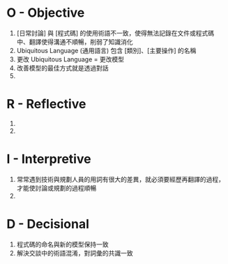 # O - Objective

1. [日常討論] 與 [程式碼] 的使用術語不一致，使得無法記錄在文件或程式碼中、翻譯使得溝通不順暢，削弱了知識消化
2. Ubiquitous Language (通用語言) 包含 [類別]、[主要操作] 的名稱
3. 更改 Ubiquitous Language = 更改模型
4. 改善模型的最佳方式就是透過對話
5. 

# R - Reflective

1. 
2. 

# I - Interpretive

1. 常常遇到技術與規劃人員的用詞有很大的差異，就必須要經歷再翻譯的過程，才能使討論或規劃的過程順暢
2. 
 
# D - Decisional

1. 程式碼的命名與新的模型保持一致
2. 解決交談中的術語混淆，對詞彙的共識一致
